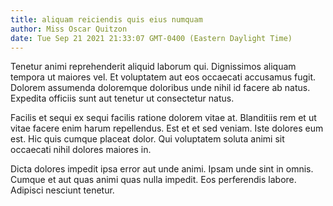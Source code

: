 ```yaml
---
title: aliquam reiciendis quis eius numquam
author: Miss Oscar Quitzon
date: Tue Sep 21 2021 21:33:07 GMT-0400 (Eastern Daylight Time)
---
```

Tenetur animi reprehenderit aliquid laborum qui. Dignissimos aliquam tempora ut maiores vel. Et voluptatem aut eos occaecati accusamus fugit. Dolorem assumenda doloremque doloribus unde nihil id facere ab natus. Expedita officiis sunt aut tenetur ut consectetur natus.

 Facilis et sequi ex sequi facilis ratione dolorem vitae at. Blanditiis rem et ut vitae facere enim harum repellendus. Est et et sed veniam. Iste dolores eum est. Hic quis cumque placeat dolor. Qui voluptatem soluta animi sit occaecati nihil dolores maiores in.

 Dicta dolores impedit ipsa error aut unde animi. Ipsam unde sint in omnis. Cumque et aut quas animi quas nulla impedit. Eos perferendis labore. Adipisci nesciunt tenetur.